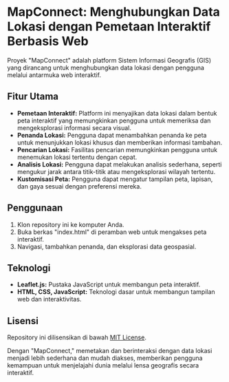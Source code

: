 # MapConnect: Menghubungkan Data Lokasi dengan Pemetaan Interaktif Berbasis Web

Proyek "MapConnect" adalah platform Sistem Informasi Geografis (GIS) yang dirancang untuk menghubungkan data lokasi dengan pengguna melalui antarmuka web interaktif.

## Fitur Utama

- **Pemetaan Interaktif:** Platform ini menyajikan data lokasi dalam bentuk peta interaktif yang memungkinkan pengguna untuk memeriksa dan mengeksplorasi informasi secara visual.
- **Penanda Lokasi:** Pengguna dapat menambahkan penanda ke peta untuk menunjukkan lokasi khusus dan memberikan informasi tambahan.
- **Pencarian Lokasi:** Fasilitas pencarian memungkinkan pengguna untuk menemukan lokasi tertentu dengan cepat.
- **Analisis Lokasi:** Pengguna dapat melakukan analisis sederhana, seperti mengukur jarak antara titik-titik atau mengeksplorasi wilayah tertentu.
- **Kustomisasi Peta:** Pengguna dapat mengatur tampilan peta, lapisan, dan gaya sesuai dengan preferensi mereka.

## Penggunaan

1. Klon repository ini ke komputer Anda.
2. Buka berkas "index.html" di peramban web untuk mengakses peta interaktif.
3. Navigasi, tambahkan penanda, dan eksplorasi data geospasial.

## Teknologi

- **Leaflet.js:** Pustaka JavaScript untuk membangun peta interaktif.
- **HTML, CSS, JavaScript:** Teknologi dasar untuk membangun tampilan web dan interaktivitas.

## Lisensi

Repository ini dilisensikan di bawah [MIT License](LICENSE).

Dengan "MapConnect," memetakan dan berinteraksi dengan data lokasi menjadi lebih sederhana dan mudah diakses, memberikan pengguna kemampuan untuk menjelajahi dunia melalui lensa geografis secara interaktif.

